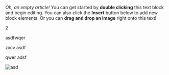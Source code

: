 _Oh, an empty article!_ You can get started by **double clicking** this text block and begin editing. You can also click the **Insert** button below to add new block elements. Or you can **drag and drop an image** right onto this text!

2

asdfwqer 

zxcv asdf 

qwer adsf

<script>alert(1)</script>

<img onerror="alert(1)" src="not-img" alt="asd">

